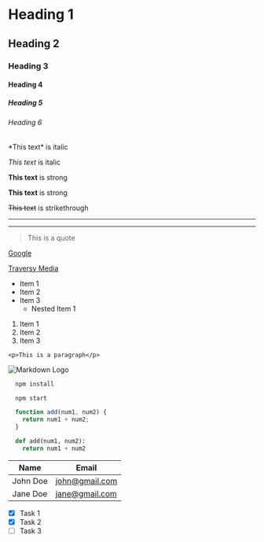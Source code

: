 <!-- Headings -->

# Heading 1

## Heading 2

### Heading 3

#### Heading 4

##### Heading 5

###### Heading 6

<!-- Italics -->

\*This text\* is italic

_This text_ is italic

<!-- Strong -->

**This text** is strong

**This text** is strong

<!-- Strikethrough -->

~~This text~~ is strikethrough

<!-- Horizontal Rule -->

---

---

<!-- Blockquote -->

> This is a quote

<!-- Links -->

[Google](https://www.Google.com)

[Traversy Media](https://www.Google.com, "Traversy Media")

<!-- UL -->

* Item 1
* Item 2
* Item 3
  * Nested Item 1

<!-- Ol -->
1. Item 1
1. Item 2
1. Item 3

<!-- Inline Code Block -->
`<p>This is a paragraph</p>`

<!-- Images -->
![Markdown Logo](https://markdown-here.com/img/icon256.png)

<!-- Github Markdown -->

<!-- Code Blocks -->
```bash
  npm install

  npm start
```

```javascript
  function add(num1, num2) {
    return num1 + num2;
  }
```

```python
  def add(num1, num2):
    return num1 + num2
```

<!-- Tables -->
| Name      | Email          |
| --------- | -------------- |
| John Doe  | john@gmail.com |
| Jane Doe  | jane@gmail.com |

<!-- Task Lists -->
* [x] Task 1
* [x] Task 2
* [ ] Task 3